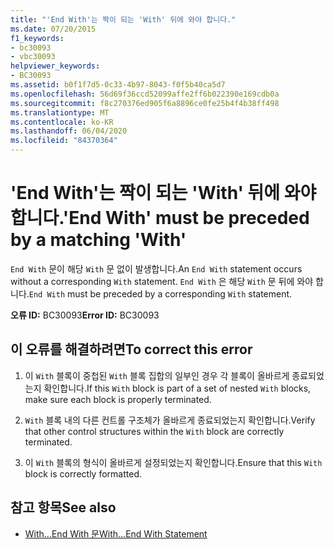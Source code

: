 ```yaml
---
title: "'End With'는 짝이 되는 'With' 뒤에 와야 합니다."
ms.date: 07/20/2015
f1_keywords:
- bc30093
- vbc30093
helpviewer_keywords:
- BC30093
ms.assetid: b0f1f7d5-0c33-4b97-8043-f0f5b40ca5d7
ms.openlocfilehash: 56d69f36ccd52099affe2ff6b022390e169cdb0a
ms.sourcegitcommit: f8c270376ed905f6a8896ce0fe25b4f4b38ff498
ms.translationtype: MT
ms.contentlocale: ko-KR
ms.lasthandoff: 06/04/2020
ms.locfileid: "84370364"
---
```

# <a name="end-with-must-be-preceded-by-a-matching-with"></a><span data-ttu-id="292cc-102">'End With'는 짝이 되는 'With' 뒤에 와야 합니다.</span><span class="sxs-lookup"><span data-stu-id="292cc-102">'End With' must be preceded by a matching 'With'</span></span>
<span data-ttu-id="292cc-103">`End With` 문이 해당 `With` 문 없이 발생합니다.</span><span class="sxs-lookup"><span data-stu-id="292cc-103">An `End With` statement occurs without a corresponding `With` statement.</span></span> <span data-ttu-id="292cc-104">`End With` 은 해당 `With` 문 뒤에 와야 합니다.</span><span class="sxs-lookup"><span data-stu-id="292cc-104">`End With` must be preceded by a corresponding `With` statement.</span></span>  
  
 <span data-ttu-id="292cc-105">**오류 ID:** BC30093</span><span class="sxs-lookup"><span data-stu-id="292cc-105">**Error ID:** BC30093</span></span>  
  
## <a name="to-correct-this-error"></a><span data-ttu-id="292cc-106">이 오류를 해결하려면</span><span class="sxs-lookup"><span data-stu-id="292cc-106">To correct this error</span></span>  
  
1. <span data-ttu-id="292cc-107">이 `With` 블록이 중첩된 `With` 블록 집합의 일부인 경우 각 블록이 올바르게 종료되었는지 확인합니다.</span><span class="sxs-lookup"><span data-stu-id="292cc-107">If this `With` block is part of a set of nested `With` blocks, make sure each block is properly terminated.</span></span>  
  
2. <span data-ttu-id="292cc-108">`With` 블록 내의 다른 컨트롤 구조체가 올바르게 종료되었는지 확인합니다.</span><span class="sxs-lookup"><span data-stu-id="292cc-108">Verify that other control structures within the `With` block are correctly terminated.</span></span>  
  
3. <span data-ttu-id="292cc-109">이 `With` 블록의 형식이 올바르게 설정되었는지 확인합니다.</span><span class="sxs-lookup"><span data-stu-id="292cc-109">Ensure that this `With` block is correctly formatted.</span></span>  
  
## <a name="see-also"></a><span data-ttu-id="292cc-110">참고 항목</span><span class="sxs-lookup"><span data-stu-id="292cc-110">See also</span></span>

- [<span data-ttu-id="292cc-111">With...End With 문</span><span class="sxs-lookup"><span data-stu-id="292cc-111">With...End With Statement</span></span>](../language-reference/statements/with-end-with-statement.md)
